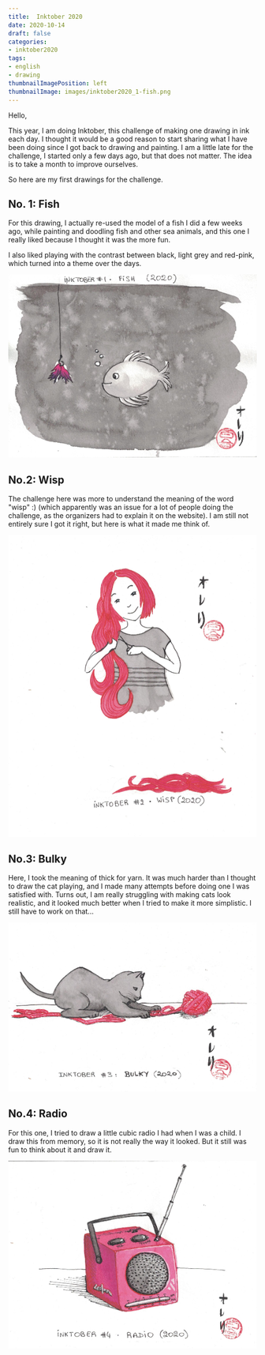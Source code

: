 ```yaml
---
title:  Inktober 2020
date: 2020-10-14
draft: false
categories: 
- inktober2020
tags: 
- english
- drawing
thumbnailImagePosition: left
thumbnailImage: images/inktober2020_1-fish.png
---
```


Hello,

This year, I am doing Inktober, this challenge of making one drawing in ink each day. I thought it would be a good reason to start sharing what I have been doing since I got back to drawing and painting.
I am a little late for the challenge, I started only a few days ago, but that does not matter. The idea is to take a month to improve ourselves.

So here are my first drawings for the challenge.


## No. 1: Fish
For this drawing, I actually re-used the model of a fish I did a few weeks ago, while painting and doodling fish and other sea animals, and this one I really liked because I thought it was the more fun. 

I also liked playing with the contrast between black, light grey and red-pink, which turned into a theme over the days.

![Inktober-no1-fish](/images/inktober2020_1-fish.png)


## No.2: Wisp
The challenge here was more to understand the meaning of the word "wisp" :) (which apparently was an issue for a lot of people doing the challenge, as the organizers had to explain it on the website). I am still not entirely sure I got it right, but here is what it made me think of.

![Inktober-no2-wisp](/images/inktober2020_2-wisp.png)


## No.3: Bulky
Here, I took the meaning of thick for yarn. It was much harder than I thought to draw the cat playing, and I made many attempts before doing one I was satisfied with. Turns out, I am really struggling with making cats look realistic, and it looked much better when I tried to make it more simplistic. I still have to work on that...

![Inktober-no3-bulky](/images/inktober2020_3-bulky.png)


## No.4: Radio
For this one, I tried to draw a little cubic radio I had when I was a child. I draw this from memory, so it is not really the way it looked. But it still was fun to think about it and draw it.

![Inktober-no4-radio](/images/inktober2020_4-radio.png)
